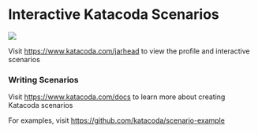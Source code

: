 # Interactive Katacoda Scenarios

[![](http://shields.katacoda.com/katacoda/jarhead/count.svg)](https://www.katacoda.com/jarhead "Get your profile on Katacoda.com")

Visit https://www.katacoda.com/jarhead to view the profile and interactive scenarios

### Writing Scenarios
Visit https://www.katacoda.com/docs to learn more about creating Katacoda scenarios

For examples, visit https://github.com/katacoda/scenario-example
